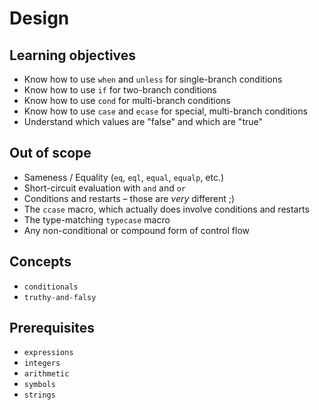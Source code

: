 # Design

## Learning objectives

- Know how to use `when` and `unless` for single-branch conditions
- Know how to use `if` for two-branch conditions
- Know how to use `cond` for multi-branch conditions
- Know how to use `case` and `ecase` for special, multi-branch conditions
- Understand which values are "false" and which are "true"

## Out of scope

- Sameness / Equality (`eq`, `eql`, `equal`, `equalp`, etc.)
- Short-circuit evaluation with `and` and `or`
- Conditions and restarts – those are _very_ different ;)
- The `ccase` macro, which actually does involve conditions and restarts
- The type-matching `typecase` macro
- Any non-conditional or compound form of control flow

## Concepts

- `conditionals`
- `truthy-and-falsy`

## Prerequisites

- `expressions`
- `integers`
- `arithmetic`
- `symbols`
- `strings`
